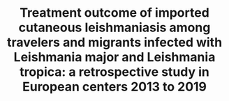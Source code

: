 ---
title: "Treatment outcome of imported cutaneous leishmaniasis among travelers and migrants infected with Leishmania major and Leishmania tropica: a retrospective study in European centers 2013 to 2019"
journal: "Int J Infect Dis"
year: 2022
volume: 138
DOI: 10.1016/j.ijid.2022.06.025
pmid: 35728749
authorslist:
 -  author: Glans H
 -  author: Dotevall L
 -  author: Van der Auwera G
 -  author: Bart A
 -  author: Blum J
 -  author: Buffet P
 -  author: Guery R
 -  author: Gangneux JP
 -  author: van Henten S
 -  author: Harms G
 -  author: Varani S
 -  author: Robert-Gangneux F
 -  author: Rongisch R
 -  author: Andersson B
 -  author: Bradley M
---